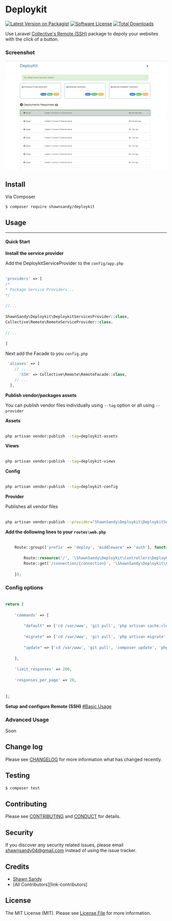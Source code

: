 # Deploykit

[![Latest Version on Packagist][ico-version]][link-packagist]
[![Software License][ico-license]](LICENSE.md)
[![Total Downloads][ico-downloads]][link-downloads]


Use Laravel [Collective's Remote (SSH)](https://laravelcollective.com/docs/5.3/ssh) package to depoly your websites with the click of a button.

### Screenshot

![alt text](deploy-kit.png "Logo Title Text 1")


## Install

Via Composer

``` bash
$ composer require shawnsandy/deploykit
```

## Usage
--------------

#### Quick Start

__Install the service provider__

Add the DeploykitServiceProvider to the `config/app.php`

``` php

'providers' => [
/*
* Package Service Providers...
*/

//...

ShawnSandy\Deploykit\DeploykitServicesProvider::class,
Collective\Remote\RemoteServiceProvider::class,

//...

]

```

Next add the Facade to you `config.php`

``` php
 'aliases' => [
    // ...
      'SSH' => Collective\Remote\RemoteFacade::class,
    // ...
  ],

  ```


__Publish vendor/packages assets__


You can publish vendor files individually using `--tag` option or all using `--provider`

__Assets__

``` bash

php artisan vendor:publish --tag=deploykit-assets

```

__Views__

``` bash

php artisan vendor:publish --tag=deploykit-views

```

__Config__

``` bash

php artisan vendor:publish --tag=deploykit-config

```

__Provider__ 

Publishes all vendor files

``` bash

php artisan vendor:publish --provider="ShawnSandy\Deploykit\DeploykitServicesProvider"

```

__Add the dollowing lines to your `routes\web.php`__

``` php

    Route::group(['prefix' => 'deploy', 'middleware' => 'auth'], function (){

        Route::resource('/', '\ShawnSandy\Deploykit\Controllers\DeployKitController');
        Route::get('/connection/{connection}', '\ShawnSandy\Deploykit\Controllers\DeployController');

    });

```

### Config options 

``` php 

return [

    'commands' => [

        "default" => ['cd /var/www', 'git pull', 'php artisan cache:clear'],

        "migrate" => ['cd /var/www', 'git pull', 'php artisan migrate', 'php artisan cache:clear'],

        "update" => ['cd /var/www', 'git pull', 'composer update', 'php artisan migrate', 'php artisan cache:clear'],

    ],

    'limit_responses' => 200,

    'responses_per_page' => 20,


];

```

__Setup and configure Remote (SSH)__ [#Basic Usage](https://laravelcollective.com/docs/5.3/ssh#basic-usage)


### Advanced Usage 

Soon

## Change log

Please see [CHANGELOG](CHANGELOG.md) for more information what has changed recently.

## Testing

``` bash
$ composer test
```

## Contributing

Please see [CONTRIBUTING](CONTRIBUTING.md) and [CONDUCT](CONDUCT.md) for details.

## Security

If you discover any security related issues, please email shawnsandy04@gmail.com instead of using the issue tracker.

## Credits

- [Shawn Sandy][link-author]
- [All Contributors][link-contributors]

## License

The MIT License (MIT). Please see [License File](LICENSE.md) for more information.

[ico-version]: https://img.shields.io/packagist/v/shawnsandy/deploykit.svg?style=flat-square
[ico-license]: https://img.shields.io/badge/license-MIT-brightgreen.svg?style=flat-square
[ico-travis]: https://img.shields.io/travis/shawnsandy/deploykit/master.svg?style=flat-square
[ico-scrutinizer]: https://img.shields.io/scrutinizer/coverage/g/shawnsandy/deploykit.svg?style=flat-square
[ico-code-quality]: https://img.shields.io/scrutinizer/g/shawnsandy/deploykit.svg?style=flat-square
[ico-downloads]: https://img.shields.io/packagist/dt/shawnsandy/deploykit.svg?style=flat-square

[link-packagist]: https://packagist.org/packages/shawnsandy/deploykit
[link-travis]: https://travis-ci.org/shawnsandy/deploykit
[link-scrutinizer]: https://scrutinizer-ci.com/g/shawnsandy/deploykit/code-structure
[link-code-quality]: https://scrutinizer-ci.com/g/shawnsandy/deploykit
[link-downloads]: https://packagist.org/packages/shawnsandy/deploykit
[link-author]: https://github.com/shawnsandy

